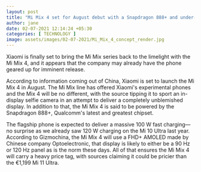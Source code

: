```yaml
---
layout: post
title: "Mi Mix 4 set for August debut with a Snapdragon 888+ and under-display camera onboard"
author: jane 
date: 02-07-2021 12:14:24 +05:30 
categories: [ TECHNOLOGY ] 
image: assets/images/02-07-2021/Mi_Mix_4_concept_render.jpg
---
```

Xiaomi is finally set to bring the Mi Mix series back to the limelight with the Mi Mix 4, and it appears that the company may already have the phone geared up for imminent release.

According to information coming out of China, Xiaomi is set to launch the Mi Mix 4 in August. The Mi Mix line has offered Xiaomi's experimental phones and the Mix 4 will be no different, with the source tipping it to sport an in-display selfie camera in an attempt to deliver a completely unblemished display. In addition to that, the Mi Mix 4 is said to be powered by the Snapdragon 888+, Qualcomm's latest and greatest chipset.

The flagship phone is expected to deliver a massive 100 W fast charging—no surprise as we already saw 120 W charging on the Mi 10 Ultra last year. According to Gizmochina, the Mi Mix 4 will use a FHD+ AMOLED made by Chinese company Optoelectronic, that display is likely to either be a 90 Hz or 120 Hz panel as is the norm these days. All of that ensures the Mi Mix 4 will carry a heavy price tag, with sources claiming it could be pricier than the €1,199 Mi 11 Ultra.